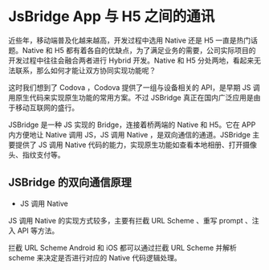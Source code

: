 # JsBridge App 与 H5 之间的通讯

近些年，移动端普及化越来越高，开发过程中选用 Native 还是 H5 一直是热门话题。Native 和 H5 都有着各自的优缺点，为了满足业务的需要，公司实际项目的开发过程中往往会融合两者进行 Hybrid 开发。Native 和 H5 分处两地，看起来无法联系，那么如何才能让双方协同实现功能呢？

这时我们想到了 Codova ，Codova 提供了一组与设备相关的 API，是早期 JS 调用原生代码来实现原生功能的常用方案。不过 JSBridge 真正在国内广泛应用是由于移动互联网的盛行。

JSBridge 是一种 JS 实现的 Bridge，连接着桥两端的 Native 和 H5。它在 APP 内方便地让 Native 调用 JS，JS 调用 Native ，是双向通信的通道。JSBridge 主要提供了 JS 调用 Native 代码的能力，实现原生功能如查看本地相册、打开摄像头、指纹支付等。

## JSBridge 的双向通信原理

- JS 调用 Native

JS 调用 Native 的实现方式较多，主要有拦截 URL Scheme 、重写 prompt 、注入 API 等方法。

拦截 URL Scheme
Android 和 iOS 都可以通过拦截 URL Scheme 并解析 scheme 来决定是否进行对应的 Native 代码逻辑处理。
